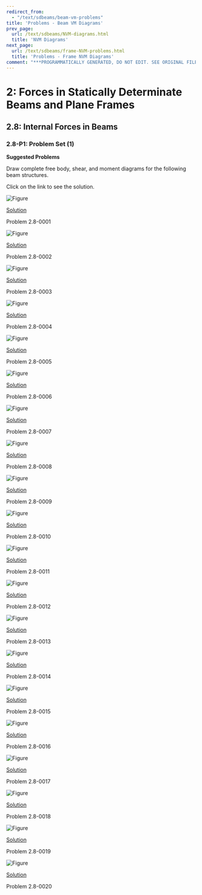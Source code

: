 ```yaml
---
redirect_from:
  - "/text/sdbeams/beam-vm-problems"
title: 'Problems - Beam VM Diagrams'
prev_page:
  url: /text/sdbeams/NVM-diagrams.html
  title: 'NVM Diagrams'
next_page:
  url: /text/sdbeams/frame-NVM-problems.html
  title: 'Problems - Frame NVM Diagrams'
comment: "***PROGRAMMATICALLY GENERATED, DO NOT EDIT. SEE ORIGINAL FILES IN /content***"
---
```

# 2: Forces in Statically Determinate Beams and Plane Frames

## 2.8: Internal Forces in Beams

### 2.8-P1: Problem Set (1)

**Suggested Problems**

Draw complete free body, shear, and moment diagrams for the following beam structures. 

Click on the link to see the solution.

![Figure](../../images/sdbeams/probs-beams-vm/P-2-6-0001-prob.svg)

[Solution](../../images/sdbeams/probs-beams-vm/P-2-6-0001-soln.svg)

Problem 2.8-0001

![Figure](../../images/sdbeams/probs-beams-vm/P-2-6-0002-prob.svg)

[Solution](../../images/sdbeams/probs-beams-vm/P-2-6-0002-soln.svg)

Problem 2.8-0002

![Figure](../../images/sdbeams/probs-beams-vm/P-2-6-0003-prob.svg)

[Solution](../../images/sdbeams/probs-beams-vm/P-2-6-0003-soln.svg)

Problem 2.8-0003

![Figure](../../images/sdbeams/probs-beams-vm/P-2-6-0004-prob.svg)

[Solution](../../images/sdbeams/probs-beams-vm/P-2-6-0004-soln.svg)

Problem 2.8-0004

![Figure](../../images/sdbeams/probs-beams-vm/P-2-6-0005-prob.svg)

[Solution](../../images/sdbeams/probs-beams-vm/P-2-6-0005-soln.svg)

Problem 2.8-0005

![Figure](../../images/sdbeams/probs-beams-vm/P-2-6-0006-prob.svg)

[Solution](../../images/sdbeams/probs-beams-vm/P-2-6-0006-soln.svg)

Problem 2.8-0006

![Figure](../../images/sdbeams/probs-beams-vm/P-2-6-0007-prob.svg)

[Solution](../../images/sdbeams/probs-beams-vm/P-2-6-0007-soln.svg)

Problem 2.8-0007

![Figure](../../images/sdbeams/probs-beams-vm/P-2-6-0008-prob.svg)

[Solution](../../images/sdbeams/probs-beams-vm/P-2-6-0008-soln.svg)

Problem 2.8-0008

![Figure](../../images/sdbeams/probs-beams-vm/P-2-6-0009-prob.svg)

[Solution](../../images/sdbeams/probs-beams-vm/P-2-6-0009-soln.svg)

Problem 2.8-0009

![Figure](../../images/sdbeams/probs-beams-vm/P-2-6-0010-prob.svg)

[Solution](../../images/sdbeams/probs-beams-vm/P-2-6-0010-soln.svg)

Problem 2.8-0010

![Figure](../../images/sdbeams/probs-beams-vm/P-2-6-0011-prob.svg)

[Solution](../../images/sdbeams/probs-beams-vm/P-2-6-0011-soln.svg)

Problem 2.8-0011

![Figure](../../images/sdbeams/probs-beams-vm/P-2-6-0012-prob.svg)

[Solution](../../images/sdbeams/probs-beams-vm/P-2-6-0012-soln.svg)

Problem 2.8-0012

![Figure](../../images/sdbeams/probs-beams-vm/P-2-6-0013-prob.svg)

[Solution](../../images/sdbeams/probs-beams-vm/P-2-6-0013-soln.svg)

Problem 2.8-0013

![Figure](../../images/sdbeams/probs-beams-vm/P-2-6-0014-prob.svg)

[Solution](../../images/sdbeams/probs-beams-vm/P-2-6-0014-soln.svg)

Problem 2.8-0014

![Figure](../../images/sdbeams/probs-beams-vm/P-2-6-0015-prob.svg)

[Solution](../../images/sdbeams/probs-beams-vm/P-2-6-0015-soln.svg)

Problem 2.8-0015

![Figure](../../images/sdbeams/probs-beams-vm/P-2-6-0016-prob.svg)

[Solution](../../images/sdbeams/probs-beams-vm/P-2-6-0016-soln.svg)

Problem 2.8-0016

![Figure](../../images/sdbeams/probs-beams-vm/P-2-6-0017-prob.svg)

[Solution](../../images/sdbeams/probs-beams-vm/P-2-6-0017-soln.svg)

Problem 2.8-0017

![Figure](../../images/sdbeams/probs-beams-vm/P-2-6-0018-prob.svg)

[Solution](../../images/sdbeams/probs-beams-vm/P-2-6-0018-soln.svg)

Problem 2.8-0018

![Figure](../../images/sdbeams/probs-beams-vm/P-2-6-0019-prob.svg)

[Solution](../../images/sdbeams/probs-beams-vm/P-2-6-0019-soln.svg)

Problem 2.8-0019

![Figure](../../images/sdbeams/probs-beams-vm/P-2-6-0020-prob.svg)

[Solution](../../images/sdbeams/probs-beams-vm/P-2-6-0020-soln.svg)

Problem 2.8-0020
